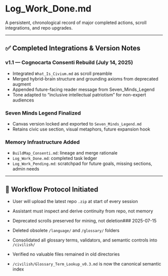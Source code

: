 # Log_Work_Done.md

A persistent, chronological record of major completed actions, scroll integrations, and repo upgrades.

---

## ✅ Completed Integrations & Version Notes

### v1.1 — Cognocarta Consenti Rebuild (July 14, 2025)
- Integrated `What_Is_Civium.md` as scroll preamble
- Merged hybrid-brain structure and grounding axioms from deprecated augment
- Appended future-facing reader message from Seven_Minds_Legend
- Tone adapted to “inclusive intellectual patriotism” for non-expert audiences

### Seven Minds Legend Finalized
- Canvas version locked and exported to `Seven_Minds_Legend.md`
- Retains civic use section, visual metaphors, future expansion hook

### Memory Infrastructure Added
- `BuildMap_Consenti.md`: lineage and merge rationale
- `Log_Work_Done.md`: completed task ledger
- `Log_Work_Pending.md`: scratchpad for future goals, missing sections, admin needs

---

## 🧭 Workflow Protocol Initiated
- User will upload the latest repo `.zip` at start of every session
- Assistant must inspect and derive continuity from repo, not memory
- Deprecated scrolls preserved for mining, not deletion### 2025-07-15

- Deleted obsolete `/language/` and `/glossary/` folders
- Consolidated all glossary terms, validators, and semantic controls into `/civilish/`
- Verified no valuable files remained in old directories
- `/civilish/Glossary_Term_Lookup_v0.3.md` is now the canonical semantic index
